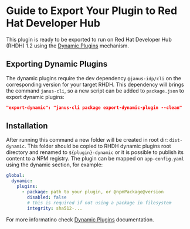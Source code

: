 # Guide to Export Your Plugin to Red Hat Developer Hub

This plugin is ready to be exported to run on Red Hat Developer Hub (RHDH) 1.2 using the [Dynamic Plugins](https://github.com/janus-idp/backstage-showcase/blob/main/showcase-docs/dynamic-plugins.md) mechanism.

## Exporting Dynamic Plugins

The dynamic plugins require the dev dependency `@janus-idp/cli` on the corresponding version for your target RHDH. This dependency will brings the command `janus-cli`, so a new script can be added to `package.json` to export dynamic plugins:


```json
"export-dynamic": "janus-cli package export-dynamic-plugin --clean"
```


## Installation

After running this command a new folder will be created in root dir: `dist-dynamic`. This folder should be copied to RHDH dynamic plugins root directory and renamed to `${plugin}-dynamic` or it is possible to publish its content to a NPM registry. The plugin can be mapped on `app-config.yaml` using the dynamic section, for example:

```yaml
global:
  dynamic:
    plugins:
      - package: path to your plugin, or @npmPackage@version
        disabled: false
        # this is required if not using a package in filesystem
        integrity: sha512-...
```

For more informatino check [Dynamic Plugins](https://github.com/janus-idp/backstage-showcase/blob/main/showcase-docs/dynamic-plugins.md) documentation.